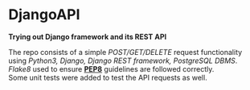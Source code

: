 # DjangoAPI
<b>Trying out Django framework and its REST API</b>

The repo consists of a simple <i>POST/GET/DELETE</i> request functionality using <i>Python3, Django, Django REST framework, PostgreSQL DBMS</i>.<br>
<i>Flake8</i> used to ensure <b><a href="https://peps.python.org/pep-0008/">PEP8</a></b> guidelines are followed correctly.<br>
Some unit tests were added to test the API requests as well.<br>
